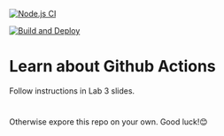 [![Node.js CI](https://github.com/soderstrommalin/learn-cool-problems/actions/workflows/node.js-test.yml/badge.svg)](https://github.com/soderstrommalin/learn-cool-problems/actions/workflows/node.js-test.yml)

[![Build and Deploy](https://github.com/soderstrommalin/learn-cool-problems/actions/workflows/deploy.yml/badge.svg)](https://github.com/soderstrommalin/learn-cool-problems/actions/workflows/deploy.yml)
# Learn about Github Actions
Follow instructions in Lab 3 slides.

#
Otherwise expore this repo on your own. Good luck!😊
